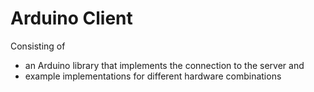 # Arduino Client

Consisting of
- an Arduino library that implements the connection to the server and
- example implementations for different hardware combinations


